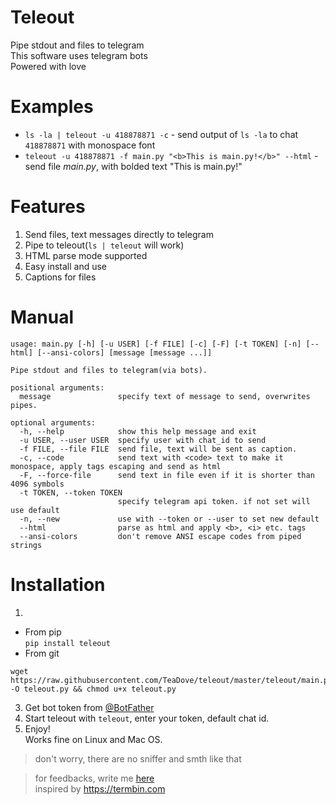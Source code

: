 # Teleout
Pipe stdout and files to telegram  
This software uses telegram bots  
Powered with love

# Examples
- `ls -la | teleout -u 418878871 -c` - send output of `ls -la` to chat `418878871` with monospace font
- `teleout -u 418878871 -f main.py "<b>This is main.py!</b>" --html` - send file *main.py*, with bolded text "This is main.py!"

# Features
1. Send files, text messages directly to telegram
2. Pipe to teleout(`ls | teleout` will work)
3. HTML parse mode supported
4. Easy install and use
5. Captions for files

# Manual
```shell                                                                    
usage: main.py [-h] [-u USER] [-f FILE] [-c] [-F] [-t TOKEN] [-n] [--html] [--ansi-colors] [message [message ...]]

Pipe stdout and files to telegram(via bots).

positional arguments:
  message               specify text of message to send, overwrites pipes.

optional arguments:
  -h, --help            show this help message and exit
  -u USER, --user USER  specify user with chat_id to send
  -f FILE, --file FILE  send file, text will be sent as caption.
  -c, --code            send text with <code> text to make it monospace, apply tags escaping and send as html
  -F, --force-file      send text in file even if it is shorter than 4096 symbols
  -t TOKEN, --token TOKEN
                        specify telegram api token. if not set will use default
  -n, --new             use with --token or --user to set new default
  --html                parse as html and apply <b>, <i> etc. tags
  --ansi-colors         don't remove ANSI escape codes from piped strings
```

# Installation
1.
- From pip   
```pip install teleout```
- From git  
```shell
wget https://raw.githubusercontent.com/TeaDove/teleout/master/teleout/main.py -O teleout.py && chmod u+x teleout.py
```
3. Get bot token from [@BotFather](https://t.me/BotFather)
4. Start teleout with `teleout`, enter your token, default chat id.
5. Enjoy!<br>
Works fine on Linux and Mac OS. 
> don't worry, there are no sniffer and smth like that

> for feedbacks, write me [here](https://t.me/teas_feedbacks_bot)<br>
inspired by https://termbin.com
